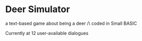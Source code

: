# Deer Simulator
a text-based game about being a deer /\ coded in Small BASIC

Currently at 12 user-available dialogues
